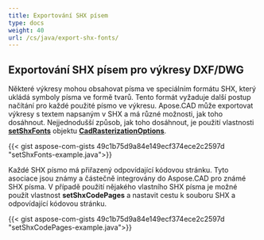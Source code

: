 ```yaml
---
title: Exportování SHX písem
type: docs
weight: 40
url: /cs/java/export-shx-fonts/
---
```


## **Exportování SHX písem pro výkresy DXF/DWG**

Některé výkresy mohou obsahovat písma ve speciálním formátu SHX, který ukládá symboly písma ve formě tvarů. Tento formát vyžaduje další postup načítání pro každé použité písmo ve výkresu. Apose.CAD může exportovat výkresy s textem napsaným v SHX a má různé možnosti, jak toho dosáhnout. Nejjednodušší způsob, jak toho dosáhnout, je použití vlastnosti [**setShxFonts**](https://reference.aspose.com/cad/java/com.aspose.cad.imageoptions/CadRasterizationOptions#setShxFonts-java.lang.String:A-) objektu [**CadRasterizationOptions**](https://reference.aspose.com/cad/java/com.aspose.cad.imageoptions/CadRasterizationOptions).	

{{< gist aspose-com-gists 49c1b75d9a84e149ecf374ece2c2597d "setShxFonts-example.java">}}

Každé SHX písmo má přiřazený odpovídající kódovou stránku. Tyto asociace jsou známy a částečně integrovány do Aspose.CAD pro známé SHX písma. V případě použití nějakého vlastního SHX písma je možné použít vlastnost **setShxCodePages** a nastavit cestu k souboru SHX a odpovídající kódovou stránku.
	
{{< gist aspose-com-gists 49c1b75d9a84e149ecf374ece2c2597d "setShxCodePages-example.java">}}
